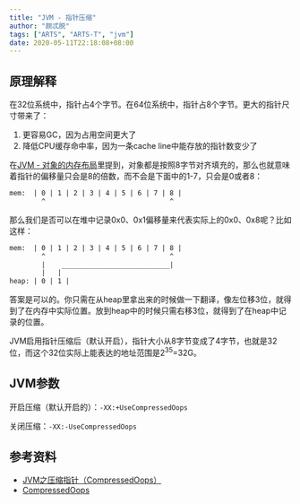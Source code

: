 ```yaml
---
title: "JVM - 指针压缩"
author: "颇忒脱"
tags: ["ARTS", "ARTS-T", "jvm"]
date: 2020-05-11T22:18:08+08:00
---
```


<!--more-->

## 原理解释

在32位系统中，指针占4个字节。在64位系统中，指针占8个字节。更大的指针尺寸带来了：

1. 更容易GC，因为占用空间更大了
2. 降低CPU缓存命中率，因为一条cache line中能存放的指针数变少了

在[JVM - 对象的内存布局](../object-layout)里提到，对象都是按照8字节对齐填充的，那么也就意味着指针的偏移量只会是8的倍数，而不会是下面中的1-7，只会是0或者8：

```txt
mem:  | 0 | 1 | 2 | 3 | 4 | 5 | 6 | 7 | 8 |
        ^                               ^
```

那么我们是否可以在堆中记录0x0、0x1偏移量来代表实际上的0x0、0x8呢？比如这样：

```txt
mem:  | 0 | 1 | 2 | 3 | 4 | 5 | 6 | 7 | 8 |
        ^                               ^
        |    ___________________________|
        |   |
heap: | 0 | 1 |
```

答案是可以的。你只需在从heap里拿出来的时候做一下翻译，像左位移3位，就得到了在内存中实际位置。放到heap中的时候只需右移3位，就得到了在heap中记录的位置。

JVM启用指针压缩后（默认开启），指针大小从8字节变成了4字节，也就是32位，而这个32位实际上能表达的地址范围是2<sup>35</sup>=32G。

## JVM参数

开启压缩（默认开启的）：`-XX:+UseCompressedOops`

关闭压缩：`-XX:-UseCompressedOops`

## 参考资料

* [JVM之压缩指针（CompressedOops）](https://juejin.im/post/5c4c8ad9f265da6179752b03)
* [CompressedOops](https://wiki.openjdk.java.net/display/HotSpot/CompressedOops)